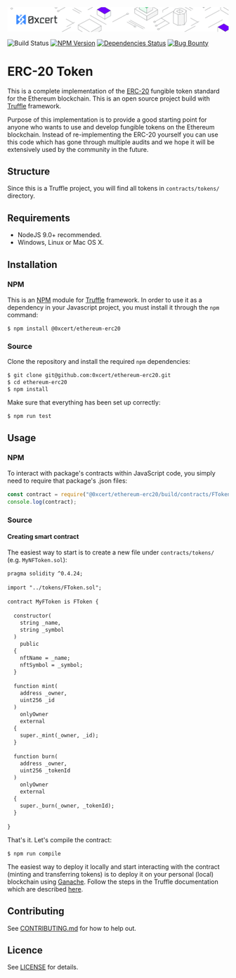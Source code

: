 <img src="https://github.com/0xcert/ethereum-erc20/raw/master/assets/cover.png" />

![Build Status](https://travis-ci.org/0xcert/ethereum-erc20.svg?branch=master)&nbsp;[![NPM Version](https://badge.fury.io/js/@0xcert%2Fethereum-erc20.svg)](https://badge.fury.io/js/0xcert%2Fethereum-erc20)&nbsp;[![Dependencies Status](https://david-dm.org/0xcert/ethereum-erc20.svg)](https://david-dm.org/0xcert/ethereum-erc20)&nbsp;[![Bug Bounty](https://img.shields.io/badge/bounty-pending-2930e8.svg)](https://github.com/0xcert/ethereum-erc20/issues)

# ERC-20 Token

This is a complete implementation of the [ERC-20](https://github.com/ethereum/EIPs/blob/master/EIPS/eip-20.md) fungible token standard for the Ethereum blockchain. This is an open source project build with [Truffle](http://truffleframework.com) framework.

Purpose of this implementation is to provide a good starting point for anyone who wants to use and develop fungible tokens on the Ethereum blockchain. Instead of re-implementing the ERC-20 yourself you can use this code which has gone through multiple audits and we hope it will be extensively used by the community in the future.

## Structure

Since this is a Truffle project, you will find all tokens in `contracts/tokens/` directory.

## Requirements

* NodeJS 9.0+ recommended.
* Windows, Linux or Mac OS X.

## Installation

### NPM

This is an [NPM](https://www.npmjs.com/package/@0xcert/ethereum-erc20) module for [Truffle](http://truffleframework.com) framework. In order to use it as a dependency in your Javascript project, you must install it through the `npm` command:

```
$ npm install @0xcert/ethereum-erc20
```

### Source

Clone the repository and install the required `npm` dependencies:

```
$ git clone git@github.com:0xcert/ethereum-erc20.git
$ cd ethereum-erc20
$ npm install
```

Make sure that everything has been set up correctly:

```
$ npm run test
```

## Usage

### NPM

To interact with package's contracts within JavaScript code, you simply need to require that package's .json files:

```js
const contract = require("@0xcert/ethereum-erc20/build/contracts/FToken.json");
console.log(contract);
```

### Source

#### Creating smart contract

The easiest way to start is to create a new file under `contracts/tokens/` (e.g. `MyNFToken.sol`):

```sol
pragma solidity ^0.4.24;

import "../tokens/FToken.sol";

contract MyFToken is FToken {

  constructor(
    string _name,
    string _symbol
  )
    public
  {
    nftName = _name;
    nftSymbol = _symbol;
  }

  function mint(
    address _owner,
    uint256 _id
  )
    onlyOwner
    external
  {
    super._mint(_owner, _id);
  }

  function burn(
    address _owner,
    uint256 _tokenId
  )
    onlyOwner
    external
  {
    super._burn(_owner, _tokenId);
  }

}
```

That's it. Let's compile the contract:

```
$ npm run compile
```

The easiest way to deploy it locally and start interacting with the contract (minting and transferring tokens) is to deploy it on your personal (local) blockchain using [Ganache](http://truffleframework.com/ganache/). Follow the steps in the Truffle documentation which are described [here](http://truffleframework.com/docs/getting_started/project#alternative-migrating-with-ganache).

## Contributing

See [CONTRIBUTING.md](./CONTRIBUTING.md) for how to help out.

## Licence

See [LICENSE](./LICENSE) for details.
